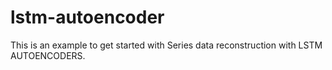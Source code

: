 # lstm-autoencoder
This is an example to get started with Series data reconstruction with LSTM AUTOENCODERS.
